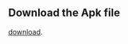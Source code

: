 ## Download the Apk file

 [download](https://github.com/shkshreyas/Aditi_AI/raw/main/app/release/app-release.apk).
